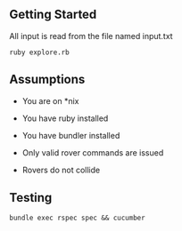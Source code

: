 ## Getting Started

All input is read from the file named input.txt

    ruby explore.rb

## Assumptions

* You are on *nix
* You have ruby installed
* You have bundler installed

* Only valid rover commands are issued
* Rovers do not collide

## Testing

    bundle exec rspec spec && cucumber
